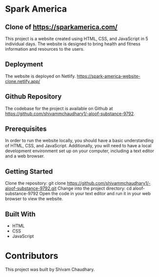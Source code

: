 # Spark America

## Clone of https://sparkamerica.com/
This project is a website created using HTML, CSS, and JavaScript in 5 individual days. The website is designed to bring health and fitness information and resources to the users.

## Deployment
The website is deployed on Netlify.
https://spark-america-website-clone.netlify.app/

## Github Repository
The codebase for the project is available on Github at https://github.com/shivammchaudhary1/-aloof-substance-9792.

## Prerequisites
In order to run the website locally, you should have a basic understanding of HTML, CSS, and JavaScript. Additionally, you will need to have a local development environment set up on your computer, including a text editor and a web browser.

## Getting Started
Clone the repository: git clone https://github.com/shivammchaudhary1/-aloof-substance-9792.git
Change into the project directory: cd aloof-substance-9792
Open the code in your text editor and run it in your web browser to view the website.

## Built With
- HTML
- CSS
- JavaScript

# Contributors
This project was built by Shivam Chaudhary.

